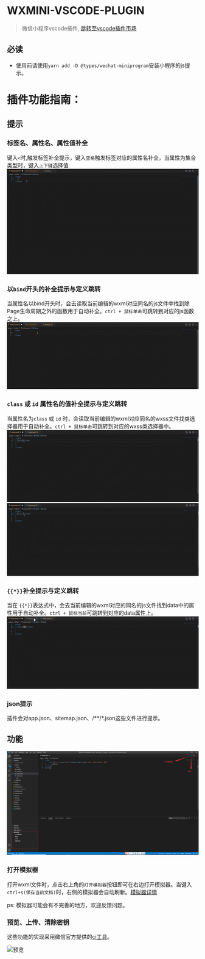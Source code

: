 # WXMINI-VSCODE-PLUGIN
> 微信小程序vscode插件, [跳转至vscode插件市场](https://marketplace.visualstudio.com/items?itemName=china-bin.wxmini-vscode-plugin)

## 必读

* 使用前请使用`yarn add -D @types/wechat-miniprogram`安装小程序的js提示。

# 插件功能指南：

## 提示

### 标签名、属性名、属性值补全
键入`<`时,触发标签补全提示，键入`空格`触发标签对应的属性名补全，当属性为集合类型时，键入`上下键`选择值
![动图](https://raw.githubusercontent.com/vdesjs/vdesjs/master/packages/docs/resources/tag.gif)

### 以`bind`开头的补全提示与定义跳转
当属性名以bind开头时，会去读取当前编辑的wxml对应同名的js文件中找到除Page生命周期之外的函数用于自动补全。`ctrl + 鼠标单击`可跳转到对应的js函数之上。
![动图](https://raw.githubusercontent.com/vdesjs/vdesjs/master/packages/docs/resources/bind.gif)

### `class` 或 `id` 属性名的值补全提示与定义跳转
当属性名为`class` 或 `id` 时，会读取当前编辑的wxml对应同名的wxss文件找类选择器用于自动补全。`ctrl + 鼠标单击`可跳转到对应的wxss类选择器中。
![动图](https://raw.githubusercontent.com/vdesjs/vdesjs/master/packages/docs/resources/class.gif)
![动图](https://raw.githubusercontent.com/vdesjs/vdesjs/master/packages/docs/resources/id.gif)

### `{{*}}`补全提示与定义跳转
当在 `{{*}}`表达式中，会去当前编辑的wxml对应的同名的js文件找到data中的属性用于自动补全。`ctrl + 鼠标当前`可跳转到对应的data属性上。
![动图](https://raw.githubusercontent.com/vdesjs/vdesjs/master/packages/docs/resources/wxmlData.gif)


### json提示
插件会对app.json、sitemap.json、/**/*.json这些文件进行提示。

## 功能
![界面](https://raw.githubusercontent.com/vdesjs/vdesjs/master/packages/docs/resources/surface.png)



### 打开模拟器
打开wxml文件时，点击右上角的`打开模拟器`按钮即可在右边打开模拟器。当键入`ctrl+s(保存当前文档)`时，右侧的模拟器会自动刷新。[模拟器详情](https://github.com/vdesjs/vdesjs/tree/master/packages/wx-monitor)

ps: 模拟器可能会有不完善的地方，欢迎反馈问题。
### 预览、上传、清除密钥
这些功能的实现采用微信官方提供的[ci工具](https://developers.weixin.qq.com/miniprogram/dev/devtools/ci.html)。

![预览](https://raw.githubusercontent.com/vdesjs/vdesjs/master/packages/docs/resources/yl.gif)

